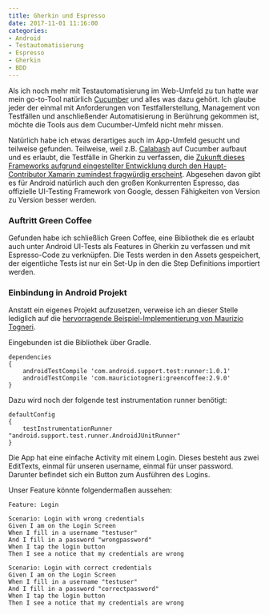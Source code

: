 ```yaml
---
title: Gherkin und Espresso
date: 2017-11-01 11:16:00
categories:
- Android
- Testautomatisierung
- Espresso
- Gherkin
- BDD
---
```

Als ich noch mehr mit Testautomatisierung im Web-Umfeld zu tun hatte war mein go-to-Tool natürlich [Cucumber](https://cucumber.io/) und alles was dazu gehört. Ich glaube jeder der einmal mit Anforderungen von Testfallerstellung, Management von Testfällen und anschließender Automatisierung in Berührung gekommen ist, möchte die Tools aus dem Cucumber-Umfeld nicht mehr missen.

Natürlich habe ich etwas derartiges auch im App-Umfeld gesucht und teilweise gefunden. Teilweise, weil z.B. [Calabash](http://calaba.sh/) auf Cucumber aufbaut und es erlaubt, die Testfälle in Gherkin zu verfassen, die [Zukunft dieses Frameworks aufgrund eingestellter Entwicklung durch den Haupt-Contributor Xamarin zumindest fragwürdig erscheint](https://forums.xamarin.com/discussion/93584/question-about-calabash-announcement). Abgesehen davon gibt es für Android natürlich auch den großen Konkurrenten Espresso, das offizielle UI-Testing Framework von Google, dessen Fähigkeiten von Version zu Version besser werden.

### Auftritt Green Coffee
Gefunden habe ich schließlich Green Coffee, eine Bibliothek die es erlaubt auch unter Android UI-Tests als Features in Gherkin zu verfassen und mit Espresso-Code zu verknüpfen.
Die Tests werden in den Assets gespeichert, der eigentliche Tests ist nur ein Set-Up in den die Step Definitions importiert werden.

### Einbindung in Android Projekt
Anstatt ein eigenes Projekt aufzusetzen, verweise ich an dieser Stelle lediglich auf die [hervorragende Beispiel-Implementierung von Maurizio Togneri](https://github.com/vndly/green-coffee-example).

Eingebunden ist die Bibliothek über Gradle.
```
dependencies
{
    androidTestCompile 'com.android.support.test:runner:1.0.1'
    androidTestCompile 'com.mauriciotogneri:greencoffee:2.9.0'
}
```
Dazu wird noch der folgende test instrumentation runner benötigt:
```
defaultConfig
{
    testInstrumentationRunner "android.support.test.runner.AndroidJUnitRunner"
}
```

Die App hat eine einfache Activity mit einem Login. Dieses besteht aus zwei EditTexts, einmal für unseren username, einmal für unser password. Darunter befindet sich ein Button zum Ausführen des Logins.

Unser Feature könnte folgendermaßen aussehen:
```
Feature: Login

Scenario: Login with wrong credentials
Given I am on the Login Screen
When I fill in a username "testuser"
And I fill in a password "wrongpassword"
When I tap the login button
Then I see a notice that my credentials are wrong

Scenario: Login with correct credentials
Given I am on the Login Screen
When I fill in a username "testuser"
And I fill in a password "correctpassword"
When I tap the login button
Then I see a notice that my credentials are wrong
```


